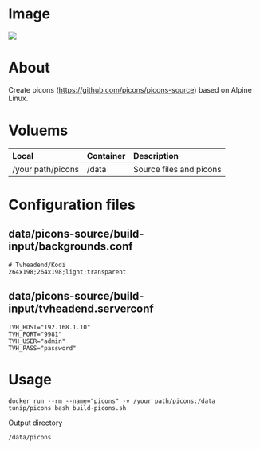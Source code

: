 # Image
[![](https://images.microbadger.com/badges/image/tunip/picons.svg)](https://microbadger.com/images/tunip/picons "Get your own image badge on microbadger.com")

# About
Create picons (https://github.com/picons/picons-source) based on Alpine Linux.

# Voluems
|Local|Container|Description|
|:--|:--|:--|
|/your path/picons|/data|Source files and picons|

# Configuration files
## data/picons-source/build-input/backgrounds.conf
```
# Tvheadend/Kodi
264x198;264x198;light;transparent
```

## data/picons-source/build-input/tvheadend.serverconf
```
TVH_HOST="192.168.1.10"
TVH_PORT="9981"
TVH_USER="admin"
TVH_PASS="password"
```

# Usage
```
docker run --rm --name="picons" -v /your path/picons:/data tunip/picons bash build-picons.sh
```

Output directory
```
/data/picons
```

